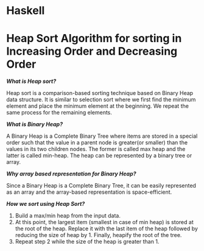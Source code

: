 # Haskell

# Heap Sort Algorithm for sorting in Increasing Order and Decreasing Order

**_What is Heap sort?_**

  Heap sort is a comparison-based sorting technique based on Binary Heap data structure. It is similar to selection sort where we first find the minimum element and place the minimum element at the beginning. We repeat the same process for the remaining elements.

**_What is Binary Heap?_**

  A Binary Heap is a Complete Binary Tree where items are stored in a special order such that the value in a parent node is greater(or smaller) than the values in its two children nodes. The former is called max heap and the latter is called min-heap. The heap can be represented by a binary tree or array.

**_Why array based representation for Binary Heap?_**

  Since a Binary Heap is a Complete Binary Tree, it can be easily represented as an array and the array-based representation is space-efficient. 

**_How we sort using Heap Sort?_**
  1. Build a max/min heap from the input data. 
  2. At this point, the largest item (smallest in case of min heap) is stored at the root of the heap. Replace it with the last item of the heap followed by reducing the size of heap by 1. Finally, heapify the root of the tree. 
  3. Repeat step 2 while the size of the heap is greater than 1.

